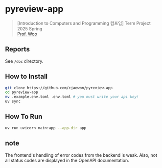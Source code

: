 # pyreview-app
> [Introduction to Computers and Programming 컴프입] Term Project  
2025 Spring  
[Prof. Woo](https://pl.pusan.ac.kr/~woogyun/)

## Reports
See `/doc` directory.

## How to Install

```sh
git clone https://github.com/cjaewon/pyreview-app
cd pyreview-app
mv .example.env.toml .env.toml # you must write your api key!
uv sync
```

## How To Run
```sh
uv run uvicorn main:app --app-dir app
```

## note
The frontend's handling of error codes from the backend is weak. Also, not all status codes are displayed in the OpenAPI documentation.